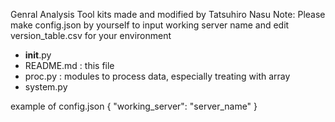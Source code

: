 Genral Analysis Tool kits made and modified by Tatsuhiro Nasu
Note: Please make config.json by yourself to input working server name and edit version_table.csv for your environment

- __init__.py
- README.md : this file
- proc.py : modules to process data, especially treating with array
- system.py

example of config.json
{
    "working_server": "server_name"
}